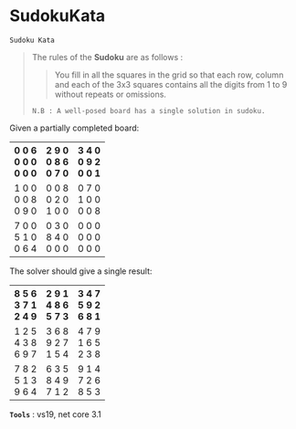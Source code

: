 # SudokuKata
```
Sudoku Kata
```
> The rules of the **Sudoku** are as follows :
>
>> You fill in all the squares in the grid so that each row, column and each of the
>> 3x3 squares contains all the digits from 1 to 9 without repeats or omissions.
>
> `N.B : A well-posed board has a single solution in sudoku.`

Given a partially completed board:

 <table>
   <tr>
     <th>
         0 0 6<br/>
         0 0 0<br/>
         0 0 0<br/>
     </th>
     <th>
         2 9 0<br/>
         0 8 6<br/>
         0 7 0<br/>
     </th>
     <th>
         3 4 0<br/>
         0 9 2<br/>
         0 0 1<br/>
     </th>
   </tr>
   <tr>
     <td>
         1 0 0<br/>
         0 0 8<br/>
         0 9 0<br/>
     </td>
     <td>
         0 0 8<br/>
         0 2 0<br/>
         1 0 0<br/>
     </td>
     <td>
         0 7 0<br/>
         1 0 0<br/>
         0 0 8<br/>
     </td>
   </tr>
   <tr>
     <td>
         7 0 0<br/>
         5 1 0<br/>
         0 6 4<br/>
     </td>
     <td>
         0 3 0<br/>
         8 4 0<br/>
         0 0 0<br/>
     <td>
         0 0 0<br/>
         0 0 0<br/>
         0 0 0<br/>
     </td>
   </tr>
 </table>

The solver should give a single result:

<table>
   <tr>
     <th>
         8 5 6<br/>
         3 7 1<br/>
         2 4 9<br/>
     </th>
     <th>
         2 9 1<br/>
         4 8 6<br/>
         5 7 3<br/>
     </th>
     <th>
         3 4 7<br/>
         5 9 2<br/>
         6 8 1<br/>
     </th>
   </tr>
   <tr>
     <td>
         1 2 5<br/>
         4 3 8<br/>
         6 9 7<br/>
     </td>
     <td>
         3 6 8<br/>
         9 2 7<br/>
         1 5 4<br/>
     </td>
     <td>
         4 7 9<br/>
         1 6 5<br/>
         2 3 8<br/>
     </td>
   </tr>
   <tr>
     <td>
         7 8 2<br/>
         5 1 3<br/>
         9 6 4<br/>
     </td>
     <td>
         6 3 5<br/>
         8 4 9<br/>
         7 1 2<br/>
     <td>
         9 1 4<br/>
         7 2 6<br/>
         8 5 3<br/>
     </td>
   </tr>
</table>

 **`Tools`** : vs19, net core 3.1